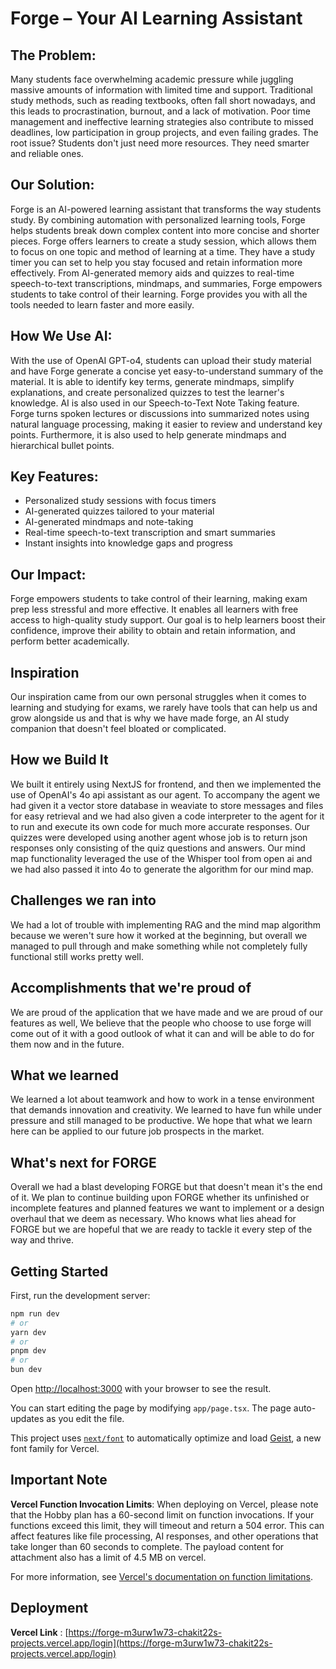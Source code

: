 # Forge – Your AI Learning Assistant

## The Problem:

Many students face overwhelming academic pressure while juggling massive amounts of information with limited time and support. Traditional study methods, such as reading textbooks, often fall short nowadays, and this leads to procrastination, burnout, and a lack of motivation. Poor time management and ineffective learning strategies also contribute to missed deadlines, low participation in group projects, and even failing grades. The root issue? Students don't just need more resources. They need smarter and reliable ones.

## Our Solution:

Forge is an AI-powered learning assistant that transforms the way students study. By combining automation with personalized learning tools, Forge helps students break down complex content into more concise and shorter pieces. Forge offers learners to create a study session, which allows them to focus on one topic and method of learning at a time. They have a study timer you can set to help you stay focused and retain information more effectively. From AI-generated memory aids and quizzes to real-time speech-to-text transcriptions, mindmaps, and summaries, Forge empowers students to take control of their learning. Forge provides you with all the tools needed to learn faster and more easily.

## How We Use AI:

With the use of OpenAI GPT-o4, students can upload their study material and have Forge generate a concise yet easy-to-understand summary of the material. It is able to identify key terms, generate mindmaps, simplify explanations, and create personalized quizzes to test the learner's knowledge.
AI is also used in our Speech-to-Text Note Taking feature. Forge turns spoken lectures or discussions into summarized notes using natural language processing, making it easier to review and understand key points. Furthermore, it is also used to help generate mindmaps and hierarchical bullet points.

## Key Features:

- Personalized study sessions with focus timers
- AI-generated quizzes tailored to your material
- AI-generated mindmaps and note-taking
- Real-time speech-to-text transcription and smart summaries
- Instant insights into knowledge gaps and progress

## Our Impact:

Forge empowers students to take control of their learning, making exam prep less stressful and more effective. It enables all learners with free access to high-quality study support. Our goal is to help learners boost their confidence, improve their ability to obtain and retain information, and perform better academically.

## Inspiration

Our inspiration came from our own personal struggles when it comes to learning and studying for exams, we rarely have tools that can help us and grow alongside us and that is why we have made forge, an AI study companion that doesn't feel bloated or complicated.

## How we Build It

We built it entirely using NextJS for frontend, and then we implemented the use of OpenAI's 4o api assistant as our agent. To accompany the agent we had given it a vector store database in weaviate to store messages and files for easy retrieval and we had also given a code interpreter to the agent for it to run and execute its own code for much more accurate responses. Our quizzes were developed using another agent whose job is to return json responses only consisting of the quiz questions and answers. Our mind map functionality leveraged the use of the Whisper tool from open ai and we had also passed it into 4o to generate the algorithm for our mind map.

## Challenges we ran into

We had a lot of trouble with implementing RAG and the mind map algorithm because we weren't sure how it worked at the beginning, but overall we managed to pull through and make something while not completely fully functional still works pretty well.

## Accomplishments that we're proud of

We are proud of the application that we have made and we are proud of our features as well, We believe that the people who choose to use forge will come out of it with a good outlook of what it can and will be able to do for them now and in the future.

## What we learned

We learned a lot about teamwork and how to work in a tense environment that demands innovation and creativity. We learned to have fun while under pressure and still managed to be productive. We hope that what we learn here can be applied to our future job prospects in the market.

## What's next for FORGE

Overall we had a blast developing FORGE but that doesn't mean it's the end of it. We plan to continue building upon FORGE whether its unfinished or incomplete features and planned features we want to implement or a design overhaul that we deem as necessary. Who knows what lies ahead for FORGE but we are hopeful that we are ready to tackle it every step of the way and thrive.

## Getting Started

First, run the development server:

```bash
npm run dev
# or
yarn dev
# or
pnpm dev
# or
bun dev
```

Open [http://localhost:3000](http://localhost:3000) with your browser to see the result.

You can start editing the page by modifying `app/page.tsx`. The page auto-updates as you edit the file.

This project uses [`next/font`](https://nextjs.org/docs/app/building-your-application/optimizing/fonts) to automatically optimize and load [Geist](https://vercel.com/font), a new font family for Vercel.

## Important Note

**Vercel Function Invocation Limits**: When deploying on Vercel, please note that the Hobby plan has a 60-second limit on function invocations. If your functions exceed this limit, they will timeout and return a 504 error. This can affect features like file processing, AI responses, and other operations that take longer than 60 seconds to complete. The payload content for attachment also has a limit of 4.5 MB on vercel.

For more information, see [Vercel's documentation on function limitations](https://vercel.com/docs/functions/limitations#max-duration).

## Deployment

**Vercel Link** : [https://forge-m3urw1w73-chakit22s-projects.vercel.app/login](https://forge-m3urw1w73-chakit22s-projects.vercel.app/login)
